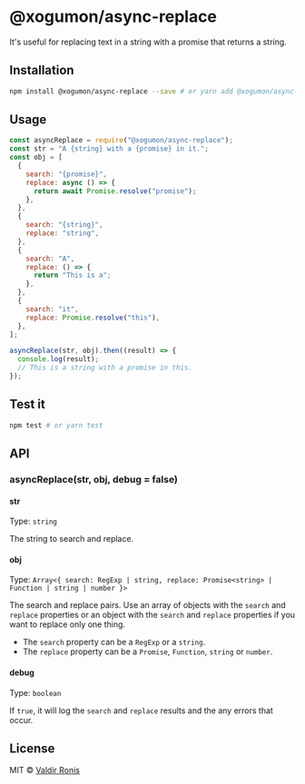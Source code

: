 # @xogumon/async-replace

It's useful for replacing text in a string with a promise that returns a string.

## Installation

```bash
npm install @xogumon/async-replace --save # or yarn add @xogumon/async-replace
```

## Usage

```js
const asyncReplace = require("@xogumon/async-replace");
const str = "A {string} with a {promise} in it.";
const obj = [
  {
    search: "{promise}",
    replace: async () => {
      return await Promise.resolve("promise");
    },
  },
  {
    search: "{string}",
    replace: "string",
  },
  {
    search: "A",
    replace: () => {
      return "This is a";
    },
  },
  {
    search: "it",
    replace: Promise.resolve("this"),
  },
];

asyncReplace(str, obj).then((result) => {
  console.log(result);
  // This is a string with a promise in this.
});
```

## Test it

```bash
npm test # or yarn test
```

## API

### asyncReplace(str, obj, debug = false)

#### str

Type: `string`

The string to search and replace.

#### obj

Type: `Array<{ search: RegExp | string, replace: Promise<string> | Function | string | number }>`

The search and replace pairs. Use an array of objects with the `search` and `replace` properties or an object with the `search` and `replace` properties if you want to replace only one thing.

- The `search` property can be a `RegExp` or a `string`.
- The `replace` property can be a `Promise`, `Function`, `string` or `number`.

#### debug

Type: `boolean`

If `true`, it will log the `search` and `replace` results and the any errors that occur.

## License

MIT © [Valdir Ronis](https://github.com/xogumon)
